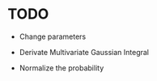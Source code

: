 # TODO

- Change parameters

- Derivate Multivariate Gaussian Integral

- Normalize the probability
